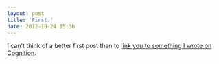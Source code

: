 ```yaml
---
layout: post
title: 'First.'
date: 2012-10-24 15:36
---
```


I can't think of a better first post than to [link you to something I wrote on Cognition](http://cognition.happycog.com/article/its-alive-prototyping-in-the-browser).
